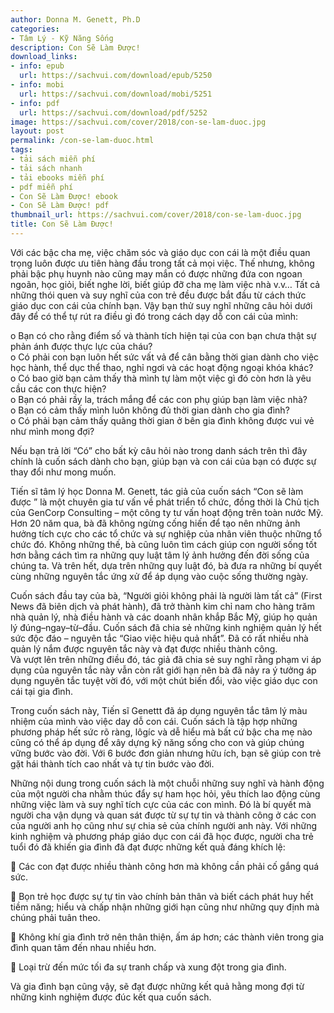 ```yaml
---
author: Donna M. Genett, Ph.D
categories:
- Tâm Lý - Kỹ Năng Sống
description: Con Sẽ Làm Được!
download_links:
- info: epub
  url: https://sachvui.com/download/epub/5250
- info: mobi
  url: https://sachvui.com/download/mobi/5251
- info: pdf
  url: https://sachvui.com/download/pdf/5252
image: https://sachvui.com/cover/2018/con-se-lam-duoc.jpg
layout: post
permalink: /con-se-lam-duoc.html
tags:
- tải sách miễn phí
- tải sách nhanh
- tải ebooks miễn phí
- pdf miễn phí
- Con Sẽ Làm Được! ebook
- Con Sẽ Làm Được! pdf
thumbnail_url: https://sachvui.com/cover/2018/con-se-lam-duoc.jpg
title: Con Sẽ Làm Được!
---
```


 <div class="item-desc text-justify"> <p>Với các bậc cha mẹ, việc chăm sóc và giáo dục con cái là một điều quan trọng luôn được ưu tiên hàng đầu trong tất cả mọi việc. Thế nhưng, không phải bậc phụ huynh nào cũng may mắn có được những đứa con ngoan ngoãn, học giỏi, biết nghe lời, biết giúp đỡ cha mẹ làm việc nhà v.v… Tất cả những thói quen và suy nghĩ của con trẻ đều được bắt đầu từ cách thức giáo dục con cái của chính bạn. Vậy bạn thử suy nghĩ những câu hỏi dưới đây để có thể tự rút ra điều gì đó trong cách dạy dỗ con cái của mình:</p><p>o Bạn có cho rằng điểm số và thành tích hiện tại của con bạn chưa thật sự phản ánh được thực lực của cháu?<br>o Có phải con bạn luôn hết sức vất vả để cân bằng thời gian dành cho việc học hành, thể dục thể thao, nghỉ ngơi và các hoạt động ngoại khóa khác?<br>o Có bao giờ bạn cảm thấy thà mình tự làm một việc gì đó còn hơn là yêu cầu các con thực hiện?<br>o Bạn có phải rầy la, trách mắng để các con phụ giúp bạn làm việc nhà?<br>o Bạn có cảm thấy mình luôn không đủ thời gian dành cho gia đình?<br>o Có phải bạn cảm thấy quãng thời gian ở bên gia đình không được vui vẻ như mình mong đợi?</p><p>Nếu bạn trả lời “Có” cho bất kỳ câu hỏi nào trong danh sách trên thì đây chính là cuốn sách dành cho bạn, giúp bạn và con cái của bạn có được sự thay đổi như mong muốn.</p><p>Tiến sĩ tâm lý học Donna M. Genett, tác giả của cuốn sách “Con sẽ làm được ” là một chuyên gia tư vấn về phát triển tổ chức, đồng thời là Chủ tịch của GenCorp Consulting – một công ty tư vấn hoạt động trên toàn nước Mỹ. Hơn 20 năm qua, bà đã không ngừng cống hiến để tạo nên những ảnh hưởng tích cực cho các tổ chức và sự nghiệp của nhân viên thuộc những tổ chức đó. Không những thế, bà cũng luôn tìm cách giúp con người sống tốt hơn bằng cách tìm ra những quy luật tâm lý ảnh hưởng đến đời sống của chúng ta. Và trên hết, dựa trên những quy luật đó, bà đưa ra những bí quyết cùng những nguyên tắc ứng xử để áp dụng vào cuộc sống thường ngày.</p><p>Cuốn sách đầu tay của bà, “Người giỏi không phải là người làm tất cả” (First News đã biên dịch và phát hành), đã trở thành kim chỉ nam cho hàng trăm nhà quản lý, nhà điều hành và các doanh nhân khắp Bắc Mỹ, giúp họ quản lý đúng–ngay–từ–đầu. Cuốn sách đã chia sẻ những kinh nghiệm quản lý hết sức độc đáo – nguyên tắc “Giao việc hiệu quả nhất”. Đã có rất nhiều nhà quản lý nắm được nguyên tắc này và đạt được nhiều thành công.<br>Và vượt lên trên những điều đó, tác giả đã chia sẻ suy nghĩ rằng phạm vi áp dụng của nguyên tắc này vẫn còn rất giới hạn nên bà đã nảy ra ý tưởng áp dụng nguyên tắc tuyệt vời đó, với một chút biến đổi, vào việc giáo dục con cái tại gia đình.</p><p>Trong cuốn sách này, Tiến sĩ Genettt đã áp dụng nguyên tắc tâm lý màu nhiệm của mình vào việc day dỗ con cái. Cuốn sách là tập hợp những phương pháp hết sức rõ ràng, lôgíc và dễ hiểu mà bất cứ bậc cha mẹ nào cũng có thể áp dụng để xây dựng kỹ năng sống cho con và giúp chúng vững bước vào đời. Với 6 bước đơn giản nhưng hữu ích, bạn sẽ giúp con trẻ gặt hái thành tích cao nhất và tự tin bước vào đời.</p><p>Những nội dung trong cuốn sách là một chuỗi những suy nghĩ và hành động của một người cha nhằm thúc đẩy sự ham học hỏi, yêu thích lao động cùng những việc làm và suy nghĩ tích cực của các con mình. Đó là bí quyết mà người cha vận dụng và quan sát được từ sự tự tin và thành công ở các con của người anh họ cũng như sự chia sẻ của chính người anh này. Với những kinh nghiệm và phương pháp giáo dục con cái đã học được, người cha trẻ tuổi đó đã khiến gia đình đã đạt được những kết quả đáng khích lệ:</p><p> Các con đạt được nhiều thành công hơn mà không cần phải cố gắng quá sức.</p><p> Bọn trẻ học được sự tự tin vào chính bản thân và biết cách phát huy hết tiềm năng; hiểu và chấp nhận những giới hạn cũng như những quy định mà chúng phải tuân theo.</p><p> Không khí gia đình trở nên thân thiện, ấm áp hơn; các thành viên trong gia đình quan tâm đến nhau nhiều hơn.</p><p> Loại trừ đến mức tối đa sự tranh chấp và xung đột trong gia đình.</p><p>Và gia đình bạn cũng vậy, sẽ đạt được những kết quả hằng mong đợi từ những kinh nghiệm được đúc kết qua cuốn sách.</p> </div>